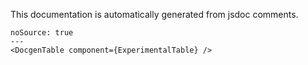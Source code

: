This documentation is automatically generated from jsdoc comments.

```react
noSource: true
---
<DocgenTable component={ExperimentalTable} />
```

